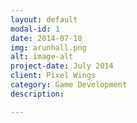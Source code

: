 ```yaml
---
layout: default
modal-id: 1
date: 2014-07-18
img: arunhall.png
alt: image-alt
project-date: July 2014
client: Pixel Wings
category: Game Development
description: 

---
```

